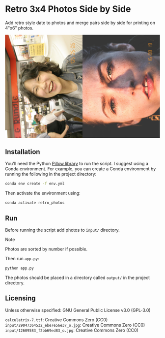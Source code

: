 # Retro 3x4 Photos Side by Side

Add retro style date to photos and merge pairs side by side for printing on 4"x6" photos.

![](output/output0.jpg)

## Installation
You'll need the Python [Pillow library](https://python-pillow.org/) to run the script. I suggest using a Conda environment. For example, you can create a Conda environment by running the following in the project directory:
```bash
conda env create -f env.yml
```

Then activate the environment using:
```bash
conda activate retro_photos
```

## Run

Before running the script add photos to `input/` directory.

> [!NOTE]
> Photos are sorted by number if possible.

Then run `app.py`:
```bash
python app.py
```

The photos should be placed in a directory called `output/` in the project directory.

## Licensing
Unless otherwise specified: GNU General Public License v3.0 (GPL-3.0)

`calculatrix-7.ttf`: Creative Commons Zero (CC0)  
`input/29047364532_ebe7e56e37_o.jpg`: Creative Commons Zero (CC0)  
`input/12609583_f2bb69ed83_o.jpg`: Creative Commons Zero (CC0)  